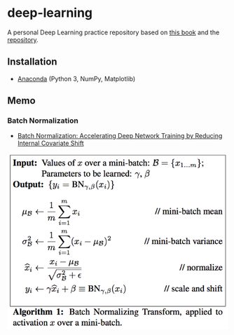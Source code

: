 # deep-learning

A personal Deep Learning practice repository based on [this book](https://www.oreilly.co.jp/books/9784873117584/) and the [repository](https://github.com/oreilly-japan/deep-learning-from-scratch).

## Installation

- [Anaconda](https://www.continuum.io/downloads) (Python 3, NumPy, Matplotlib)

## Memo

### Batch Normalization

* [Batch Normalization: Accelerating Deep Network Training by Reducing Internal Covariate Shift](http://jmlr.org/proceedings/papers/v37/ioffe15.pdf)

![batch normalization](readme/img/batch-normalization.png)
